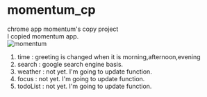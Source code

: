 # momentum_cp
chrome app momentum's copy project<br>
I copied momentum app. <br>
![momentum](https://user-images.githubusercontent.com/70016523/104984187-97c43080-5a51-11eb-8b2d-076f57593810.PNG)<br>
1. time : greeting is changed when it is morning,afternoon,evening
2. search : google search engine basis. 
3. weather : not yet.  I'm going to update function.
4. focus : not yet. I'm going to update function.
5. todoList : not yet. I'm going to update function.


